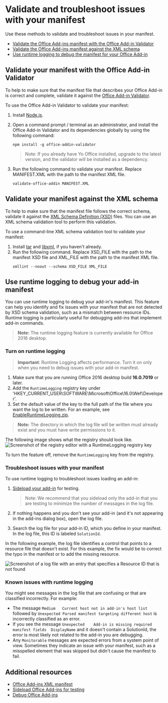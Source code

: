 # Validate and troubleshoot issues with your manifest

Use these methods to validate and troubleshoot issues in your manifest. 

- [Validate the Office Add-ins manifest with the Office Add-in Validator](validate-the-office-add-ins-manifest-against-validator)
- [Validate the Office Add-ins manifest against the XML schema](validate-the-office-add-ins-manifest-against-the-xml-schema)
- [Use runtime logging to debug the manifest for your Office Add-in](use-runtime-logging-to-debug-the-manifest-for-your-office-add-in)

## Validate your manifest with the Office Add-in Validator
To help to make sure that the manifest file that describes your Office Add-in is correct and complete, validate it against the [Office Add-in Validator](https://github.com/OfficeDev/office-addin-validator).

To use the Office Add-in Validator to validate your manifest:
1. Install [Node.js](https://nodejs.org/download/). 
2. Open a command prompt / terminal as an administrator, and install the Office Add-in Validator and its dependencies globally by using the following command:

	```
	npm install -g office-addin-validator
	```
	> Note: If you already have Yo Office installed, upgrade to the latest version, and the validator will be installed as a dependency.

3. Run the following command to validate your manifest. Replace MANIFEST.XML with the path to the manifest XML file.

	```
	validate-office-addin MANIFEST.XML
	```


## Validate your manifest against the XML schema

To help to make sure that the manifest file follows the correct schema, validate it against the [XML Schema Definition (XSD)](https://github.com/OfficeDev/office-js-docs/tree/master/docs/overview/schemas) files. 
You can use an XML schema validation tool to perform this validation. 

To use a command-line XML schema validation tool to validate your manifest:

1.	Install [tar](https://www.gnu.org/software/tar/) and [libxml](http://xmlsoft.org/FAQ.html), if you haven't already. 
2.	Run the following command. Replace XSD_FILE with the path to the manifest XSD file and XML_FILE with the path to the manifest XML file.
	```
	xmllint --noout --schema XSD_FILE XML_FILE
	```

## Use runtime logging to debug your add-in manifest

You can use runtime logging to debug your add-in's manifest. This feature can help you identify and fix issues with your manifest that are not detected by XSD schema validation, such as a mismatch between resource IDs. Runtime logging is particularly  useful for debugging add-ins that implement add-in commands.  

>**Note:** The runtime logging feature is currently available for Office 2016 desktop.

### Turn on runtime logging

>**Important**: Runtime Logging affects performance. Turn it on only when you need to debug issues with your add-in manifest.

1. Make sure that you are running Office 2016 desktop build **16.0.7019** or later. 
2. Add the `RuntimeLogging` registry key under 'HKEY_CURRENT_USER\SOFTWARE\Microsoft\Office\16.0\Wef\Developer\'. 
3. Set the default value of the key to the full path of the file where you want the log to be written. For an example, see [EnableRuntimeLogging.zip](RuntimeLogging/EnableRuntimeLogging.zip). 

 > **Note:** The directory in which the log file will be written must already exist and you must have write permissions to it. 
 
The following image shows what the registry should look like.
![Screenshot of the registry editor with a RuntimeLogging registry key](http://i.imgur.com/Sa9TyI6.png)

To turn the feature off, remove the `RuntimeLogging` key from the registry. 

### Troubleshoot issues with your manifest

To use runtime logging to troubleshoot issues loading an add-in:
 
1. [Sideload your add-in](sideload-office-add-ins-for-testing.md) for testing. 

	>Note: We recommend that you sideload only the add-in that you are testing to minimize the number of messages in the log file.
2. If nothing happens and you don't see your add-in (and it's not appearing in the add-ins dialog box), open the log file.
3. Search the log file for your add-in ID, which you define in your manifest. In the log file, this ID is labeled `SolutionId`. 

In the following example, the log file identifies a control that points to a resource file that doesn't exist. For this example, the fix would be to correct the typo in the manifest or to add the missing resource.

![Screenshot of a log file with an entry that specifies a Resource ID that is not found](http://i.imgur.com/f8bouLA.png) 

### Known issues with runtime logging

You might see messages in the log file that are confusing or that are classified incorrectly. For example:

- The message `Medium	Current host not in add-in's host list` followed by `Unexpected	Parsed manifest targeting different host` is incorrectly classified as an error.
- If you see the message `Unexpected	Add-in is missing required manifest fields	DisplayName` and it doesn't contain a SolutionId, the error is most likely not related to the add-in you are debugging. 
- Any `Monitorable` messages are expected errors from a system point of view. Sometimes they indicate an issue with your manifest, such as a misspelled element that was skipped but didn't cause the manifest to fail. 

## Additional resources

- [Office Add-ins XML manifest](../overview/add-in-manifests.md)
- [Sideload Office Add-ins for testing](sideload-office-add-ins-for-testing.md)
- [Debug Office Add-ins](debug-add-ins-using-f12-developer-tools-on-windows-10.md)

